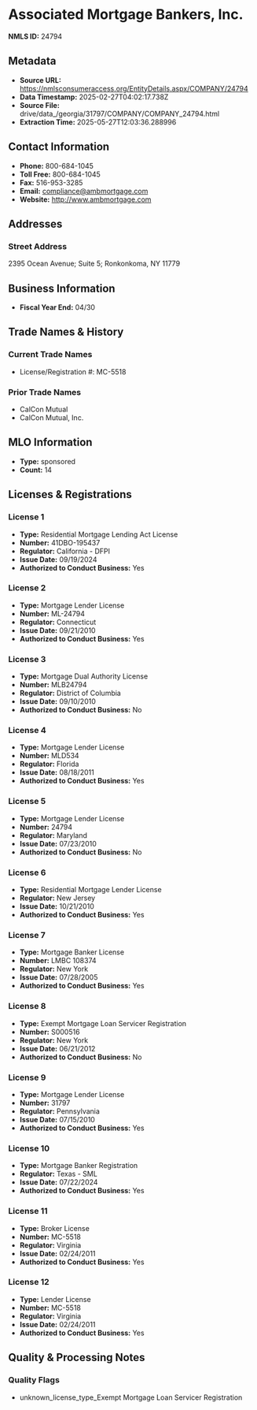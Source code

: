 # Associated Mortgage Bankers, Inc.

**NMLS ID:** 24794

## Metadata
- **Source URL:** https://nmlsconsumeraccess.org/EntityDetails.aspx/COMPANY/24794
- **Data Timestamp:** 2025-02-27T04:02:17.738Z
- **Source File:** drive/data_/georgia/31797/COMPANY/COMPANY_24794.html
- **Extraction Time:** 2025-05-27T12:03:36.288996

## Contact Information
- **Phone:** 800-684-1045
- **Toll Free:** 800-684-1045
- **Fax:** 516-953-3285
- **Email:** compliance@ambmortgage.com
- **Website:** http://www.ambmortgage.com

## Addresses
### Street Address
2395 Ocean Avenue; Suite 5; Ronkonkoma, NY 11779

## Business Information
- **Fiscal Year End:** 04/30

## Trade Names & History
### Current Trade Names
- License/Registration #: MC-5518

### Prior Trade Names
- CalCon Mutual
- CalCon Mutual, Inc.

## MLO Information
- **Type:** sponsored
- **Count:** 14

## Licenses & Registrations

### License 1
- **Type:** Residential Mortgage Lending Act License
- **Number:** 41DBO-195437
- **Regulator:** California - DFPI
- **Issue Date:** 09/19/2024
- **Authorized to Conduct Business:** Yes

### License 2
- **Type:** Mortgage Lender License
- **Number:** ML-24794
- **Regulator:** Connecticut
- **Issue Date:** 09/21/2010
- **Authorized to Conduct Business:** Yes

### License 3
- **Type:** Mortgage Dual Authority License
- **Number:** MLB24794
- **Regulator:** District of Columbia
- **Issue Date:** 09/10/2010
- **Authorized to Conduct Business:** No

### License 4
- **Type:** Mortgage Lender License
- **Number:** MLD534
- **Regulator:** Florida
- **Issue Date:** 08/18/2011
- **Authorized to Conduct Business:** Yes

### License 5
- **Type:** Mortgage Lender License
- **Number:** 24794
- **Regulator:** Maryland
- **Issue Date:** 07/23/2010
- **Authorized to Conduct Business:** No

### License 6
- **Type:** Residential Mortgage Lender License
- **Regulator:** New Jersey
- **Issue Date:** 10/21/2010
- **Authorized to Conduct Business:** Yes

### License 7
- **Type:** Mortgage Banker License
- **Number:** LMBC 108374
- **Regulator:** New York
- **Issue Date:** 07/28/2005
- **Authorized to Conduct Business:** Yes

### License 8
- **Type:** Exempt Mortgage Loan Servicer Registration
- **Number:** S000516
- **Regulator:** New York
- **Issue Date:** 06/21/2012
- **Authorized to Conduct Business:** No

### License 9
- **Type:** Mortgage Lender License
- **Number:** 31797
- **Regulator:** Pennsylvania
- **Issue Date:** 07/15/2010
- **Authorized to Conduct Business:** Yes

### License 10
- **Type:** Mortgage Banker Registration
- **Regulator:** Texas - SML
- **Issue Date:** 07/22/2024
- **Authorized to Conduct Business:** Yes

### License 11
- **Type:** Broker License
- **Number:** MC-5518
- **Regulator:** Virginia
- **Issue Date:** 02/24/2011
- **Authorized to Conduct Business:** Yes

### License 12
- **Type:** Lender License
- **Number:** MC-5518
- **Regulator:** Virginia
- **Issue Date:** 02/24/2011
- **Authorized to Conduct Business:** Yes

## Quality & Processing Notes
### Quality Flags
- unknown_license_type_Exempt Mortgage Loan Servicer Registration
